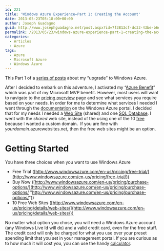 ```yaml
---
id: 221
title: 'Windows Azure Experience–Part 1: Creating the Account'
date: 2013-05-23T05:18:00+00:00
author: Joseph Guadagno
guid: http://www.josephguadagno.net/post.aspx?id=7f3813cf-dc33-43be-b6d6-a5f1aba0bd3c
permalink: /2013/05/23/windows-azure-experience-part-1-creating-the-account/
categories:
  - Articles
  - Azure
tags:
  - Azure
  - Microsoft Azure
  - Windows Azure
---
```

This Part 1 of a [series of posts](https://www.josephguadagno.net/post/2013/05/20/The-Windows-Azure-Experience) about my “upgrade” to Windows Azure.

After I decided to embark on this adventure, I activated my “[Azure Benefit](http://www.windowsazure.com/en-us/pricing/member-offers/msdn-benefits/)” which was part of my Microsoft MVP benefit. However, most users will want to navigate to the [pricing overview](http://www.windowsazure.com/en-us/pricing/overview/) page and see what services you require based on your needs. In order for me to determine what services I needed I went through the [documentation](http://www.windowsazure.com/en-us/documentation/) on the Windows Azure portal. I decided that for my needs I needed a [Web Site](http://www.windowsazure.com/en-us/manage/services/web-sites/) (shared) and one [SQL Database](http://www.windowsazure.com/en-us/manage/services/sql-databases/). I went with the _shared_ web site, instead of the using one of the 10 [free](http://www.windowsazure.com/en-us/pricing/details/web-sites/) because I wanted a custom domain.  If you are fine with _yourdomain_.azurewebsites.net, then the free web sites might be an option.

# Getting Started

You have three choices when you want to use Windows Azure

* Free Trial ([http://www.windowsazure.com/en-us/pricing/free-trial/](http://www.windowsazure.com/en-us/pricing/free-trial/))
* Buy Now ([http://www.windowsazure.com/en-us/pricing/purchase-options/](http://www.windowsazure.com/en-us/pricing/purchase-options/ "http://www.windowsazure.com/en-us/pricing/purchase-options/"))
* 10 Free Web Sites ([http://www.windowsazure.com/en-us/pricing/details/web-sites/](http://www.windowsazure.com/en-us/pricing/details/web-sites/))

No matter what option you chose, you will need a Windows Azure account (any Windows Live Id will do) and a valid credit card, even for the free stuff. The credit card will only be charged for what you use over your preset spending limit that you set in your management portal. If you are curious as to how much it will cost you, you can use the handy [calculator](http://www.windowsazure.com/en-us/pricing/calculator/).